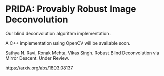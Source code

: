 # PRIDA: Provably Robust Image Deconvolution
Our blind deconvolution algorithm implementation.

A C++ implementation using OpenCV will be available soon.

Sathya N. Ravi, Ronak Mehta, Vikas Singh. Robust Blind Deconvolution via Mirror Descent. Under Review.

https://arxiv.org/abs/1803.08137
